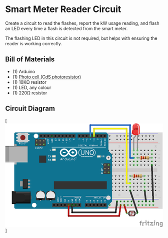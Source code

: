 # Smart Meter Reader Circuit

Create a circuit to read the flashes, report the kW usage reading, and flash an LED every time a flash is detected from the smart meter.  

The flashing LED in this circuit is not required, but helps with ensuring the reader is working correctly.


## Bill of Materials

* (1) Arduino
* (1) [Photo cell (CdS photoresistor)](https://www.adafruit.com/products/161)
* (1) 10KΩ resistor
* (1) LED, any colour
* (1) 220Ω resistor


## Circuit Diagram

[![smart meter reader circuit diagram](docs/images/smart-meter-reader-circuit-diagram.png)]